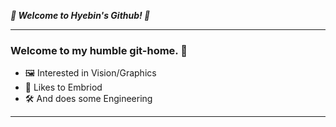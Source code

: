 __*🦥 Welcome to Hyebin's Github! 🦚*__

---
### Welcome to my humble git-home. 🏡
- 🖼 Interested in Vision/Graphics
- 🧵 Likes to Embriod
- 🛠 And does some Engineering

---

<!--
[![Solved.ac
프로필](http://mazassumnida.wtf/api/v2/generate_badge?boj=darner)](https://solved.ac/darner)
--!>
